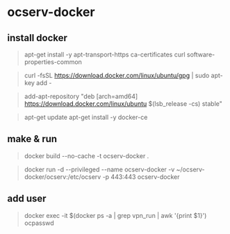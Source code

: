 # ocserv-docker
## install docker
 
> apt-get install -y apt-transport-https ca-certificates curl software-properties-common

> curl -fsSL https://download.docker.com/linux/ubuntu/gpg | sudo apt-key add -

> add-apt-repository "deb [arch=amd64] https://download.docker.com/linux/ubuntu $(lsb_release -cs) stable"

> apt-get update
> apt-get install -y docker-ce 

## make & run

> docker build --no-cache -t ocserv-docker .

> docker run -d --privileged --name ocserv-docker -v ~/ocserv-docker/ocserv:/etc/ocserv -p 443:443 ocserv-docker


## add user
> docker exec -it $(docker ps -a | grep vpn_run | awk '{print $1}') ocpasswd
